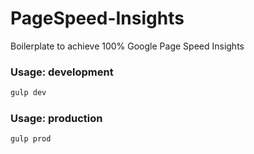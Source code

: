 # PageSpeed-Insights
Boilerplate to achieve 100% Google Page Speed Insights

### Usage: development
```javascript
gulp dev
```

### Usage: production
```javascript
gulp prod
```
